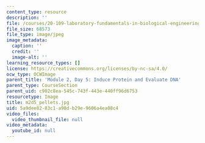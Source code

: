 ```yaml
---
content_type: resource
description: ''
file: /courses/20-109-laboratory-fundamentals-in-biological-engineering-spring-2010/5a9dee8283c1a98db29e9606a4ea08c4_m2d5_pellets.jpg
file_size: 68573
file_type: image/jpeg
image_metadata:
  caption: ''
  credit: ''
  image-alt: ''
learning_resource_types: []
license: https://creativecommons.org/licenses/by-nc-sa/4.0/
ocw_type: OCWImage
parent_title: 'Module 2, Day 5: Induce Protein and Evaluate DNA'
parent_type: CourseSection
parent_uid: c902c8ea-545c-743f-443e-440ff96d6753
resourcetype: Image
title: m2d5_pellets.jpg
uid: 5a9dee82-83c1-a98d-b29e-9606a4ea08c4
video_files:
  video_thumbnail_file: null
video_metadata:
  youtube_id: null
---
```

